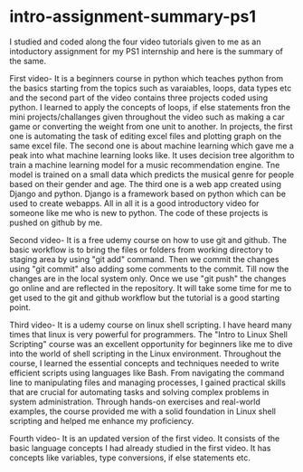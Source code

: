 # intro-assignment-summary-ps1

I studied and coded along the four video tutorials given to me as an intoductory assignment for my PS1 internship and here is the summary of the same.

First video- It is a beginners course in python which teaches python from the basics starting from the topics such as varaiables, loops, data types etc and the second part of the video contains three projects coded using python. I learned to apply the concepts of loops, if else statements fron the mini projects/challanges given throughout the video such as making a car game or converting the weight from one unit to another. In projects, the first one is automating the task of editing excel files and plotting graph on the same excel file. The second one is about machine learning which gave me a peak into what machine learning looks like. It uses decision tree algorithm to train a machine learning model for a music recommendation engine. Tne model is trained on a small data which predicts the musical genre for people based on their gender and age. The third one is a web app created using Django and python. Django is a framework based on python which can be used to create webapps. All in all it is a good introductory video for someone like me who is new to python. The code of these projects is pushed on github by me.

Second video- It is a free udemy course on how to use git and github. The basic workflow is to bring the files or folders from working directory to staging area by using "git add" command. Then we commit the changes using "git commit" also adding some comments to the commit. Till now the changes are in the local system only. Once we use "git push" the changes go online and are reflected in the repository. It will take some time for me to get used to the git and github workflow but the tutorial is a good starting point.

Third video- It is a udemy course on linux shell scripting. I have heard many times that linux is very powerful for programmers. The "Intro to Linux Shell Scripting" course was an excellent opportunity for beginners like me to dive into the world of shell scripting in the Linux environment. Throughout the course, I learned the essential concepts and techniques needed to write efficient scripts using languages like Bash. From navigating the command line to manipulating files and managing processes, I gained practical skills that are crucial for automating tasks and solving complex problems in system administration. Through hands-on exercises and real-world examples, the course provided me with a solid foundation in Linux shell scripting and helped me enhance my proficiency.

Fourth video- It is an updated version of the first video. It consists of the basic language concepts I had already studied in the first video. It has concepts like variables, type conversions, if else statements etc.




